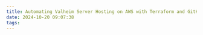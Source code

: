 ```yaml
---
title: Automating Valheim Server Hosting on AWS with Terraform and GitHub Actions
date: 2024-10-20 09:07:38
tags:
---
```


